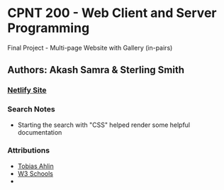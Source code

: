 # CPNT 200 - Web Client and Server Programming

Final Project - Multi-page Website with Gallery (in-pairs)

## Authors: Akash Samra & Sterling Smith

<!-- Deploy site on netlify and insert link below -->
### [Netlify Site]()

### Search Notes
- Starting the search with "CSS" helped render some helpful documentation

### Attributions
- [Tobias Ahlin](https://tobiasahlin.com/blog/how-to-animate-box-shadow/)
- [W3 Schools](https://www.w3schools.com/cssref/css3_pr_box-shadow.php)
- 

